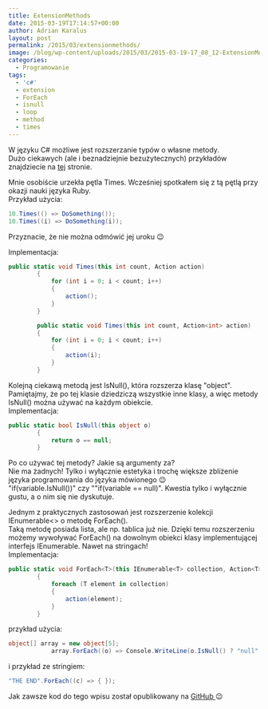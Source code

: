```yaml
---
title: ExtensionMethods
date: 2015-03-19T17:14:57+00:00
author: Adrian Karalus
layout: post
permalink: /2015/03/extensionmethods/
image: /blog/wp-content/uploads/2015/03/2015-03-19-17_08_12-ExtensionMethods-Microsoft-Visual-Studio.png
categories:
  - Programowanie
tags:
  - 'c#'
  - extension
  - ForEach
  - isnull
  - loop
  - method
  - times
---
```

W języku C# możliwe jest rozszerzanie typów o własne metody.  
Dużo ciekawych (ale i beznadziejnie bezużytecznych) przykładów znajdziecie na <a href="http://extensionmethod.net/csharp/" target="_blank">tej</a> stronie.

<!--more-->

Mnie osobiście urzekła pętla Times. Wcześniej spotkałem się z tą pętlą przy okazji nauki języka Ruby.  
Przykład użycia:

```csharp
10.Times(() => DoSomething());
10.Times((i) => DoSomething(i));
```

Przyznacie, że nie można odmówić jej uroku 😉

Implementacja:

```csharp
public static void Times(this int count, Action action)
        {
            for (int i = 0; i < count; i++)
            {
                action();
            }
        }

        public static void Times(this int count, Action<int> action)
        {
            for (int i = 0; i < count; i++)
            {
                action(i);
            }
        }
```

Kolejną ciekawą metodą jest IsNull(), która rozszerza klasę "object".  
Pamiętajmy, że po tej klasie dziedziczą wszystkie inne klasy, a więc metody IsNull() można używać na każdym obiekcie.  
Implementacja:

```csharp
public static bool IsNull(this object o)
        {
            return o == null;
        }
```

Po co używać tej metody? Jakie są argumenty za?  
Nie ma żadnych! Tylko i wyłącznie estetyka i trochę większe zbliżenie języka programowania do języka mówionego 😉  
"if(variable.IsNull())" czy ""if(variable == null)". Kwestia tylko i wyłącznie gustu, a o nim się nie dyskutuje.

Jednym z praktycznych zastosowań jest rozszerzenie kolekcji IEnumerable<> o metodę ForEach().  
Taką metodę posiada lista, ale np. tablica już nie. Dzięki temu rozszerzeniu możemy wywoływać ForEach() na dowolnym obiekci klasy implementującej interfejs IEnumerable. Nawet na stringach!  
Implementacja:

```csharp
public static void ForEach<T>(this IEnumerable<T> collection, Action<T> action)
        {
            foreach (T element in collection)
            {
                action(element);
            }
        }
```

przykład użycia:

```csharp
object[] array = new object[5];
            array.ForEach((o) => Console.WriteLine(o.IsNull() ? "null" : "not null"));
```

i przykład ze stringiem:

```csharp
"THE END".ForEach((c) => { });
```

 

Jak zawsze kod do tego wpisu został opublikowany na <a href="https://github.com/AdrianRamzes/ExtensionMethods" target="_blank">GitHub </a>😉